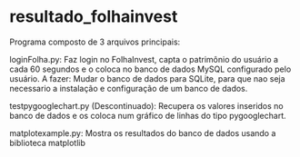 resultado_folhainvest
=====================

Programa composto de 3 arquivos principais:

loginFolha.py: Faz login no FolhaInvest, capta o patrimônio do usuário a cada 60 segundos e o coloca no banco de dados MySQL configurado pelo usuário.
A fazer: Mudar o banco de dados para SQLite, para que nao seja necessario a instalação e configuração de um banco de dados.

testpygooglechart.py (Descontinuado): Recupera os valores inseridos no banco de dados e os coloca num gráfico de linhas do tipo pygooglechart.


matplotexample.py: Mostra os resultados do banco de dados usando a biblioteca matplotlib
